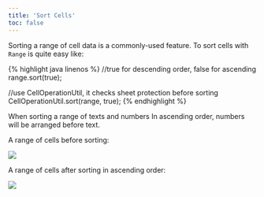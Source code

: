```yaml
---
title: 'Sort Cells'
toc: false
---
```



Sorting a range of cell data is a commonly-used feature. To sort cells
with `Range` is quite easy like:

{% highlight java linenos %}
//true for descending order, false for ascending
range.sort(true);

//use CellOperationUtil, it checks sheet protection before sorting
CellOperationUtil.sort(range, true);
{% endhighlight %}

When sorting a range of texts and numbers In ascending order, numbers
will be arranged before text.

A range of cells before sorting:

![]({{site.devref_image_folder}}/Zss-essentials-sortBefore.png)

A range of cells after sorting in ascending order:

![]({{site.devref_image_folder}}/Zss-essentials-sortAfter.png)
